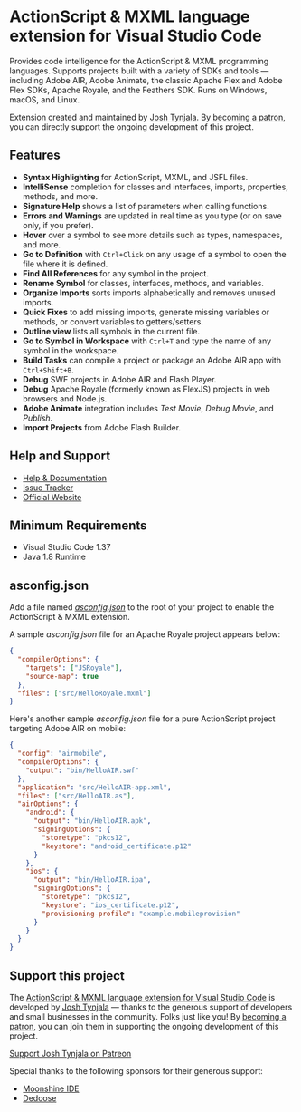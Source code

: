 # ActionScript & MXML language extension for Visual Studio Code

Provides code intelligence for the ActionScript & MXML programming languages. Supports projects built with a variety of SDKs and tools — including Adobe AIR, Adobe Animate, the classic Apache Flex and Adobe Flex SDKs, Apache Royale, and the Feathers SDK. Runs on Windows, macOS, and Linux.

Extension created and maintained by [Josh Tynjala](https://patreon.com/josht). By [becoming a patron](https://www.patreon.com/bePatron?c=203199), you can directly support the ongoing development of this project.

## Features

- **Syntax Highlighting** for ActionScript, MXML, and JSFL files.
- **IntelliSense** completion for classes and interfaces, imports, properties, methods, and more.
- **Signature Help** shows a list of parameters when calling functions.
- **Errors and Warnings** are updated in real time as you type (or on save only, if you prefer).
- **Hover** over a symbol to see more details such as types, namespaces, and more.
- **Go to Definition** with `Ctrl+Click` on any usage of a symbol to open the file where it is defined.
- **Find All References** for any symbol in the project.
- **Rename Symbol** for classes, interfaces, methods, and variables.
- **Organize Imports** sorts imports alphabetically and removes unused imports.
- **Quick Fixes** to add missing imports, generate missing variables or methods, or convert variables to getters/setters.
- **Outline view** lists all symbols in the current file.
- **Go to Symbol in Workspace** with `Ctrl+T` and type the name of any symbol in the workspace.
- **Build Tasks** can compile a project or package an Adobe AIR app with `Ctrl+Shift+B`.
- **Debug** SWF projects in Adobe AIR and Flash Player.
- **Debug** Apache Royale (formerly known as FlexJS) projects in web browsers and Node.js.
- **Adobe Animate** integration includes _Test Movie_, _Debug Movie_, and _Publish_.
- **Import Projects** from Adobe Flash Builder.

## Help and Support

- [Help & Documentation](https://github.com/BowlerHatLLC/vscode-as3mxml/wiki)
- [Issue Tracker](https://github.com/BowlerHatLLC/vscode-as3mxml/issues)
- [Official Website](https://as3mxml.com/)

## Minimum Requirements

- Visual Studio Code 1.37
- Java 1.8 Runtime

## asconfig.json

Add a file named [_asconfig.json_](https://github.com/BowlerHatLLC/vscode-as3mxml/wiki/asconfig.json) to the root of your project to enable the ActionScript & MXML extension.

A sample _asconfig.json_ file for an Apache Royale project appears below:

```json
{
  "compilerOptions": {
    "targets": ["JSRoyale"],
    "source-map": true
  },
  "files": ["src/HelloRoyale.mxml"]
}
```

Here's another sample _asconfig.json_ file for a pure ActionScript project targeting Adobe AIR on mobile:

```json
{
  "config": "airmobile",
  "compilerOptions": {
    "output": "bin/HelloAIR.swf"
  },
  "application": "src/HelloAIR-app.xml",
  "files": ["src/HelloAIR.as"],
  "airOptions": {
    "android": {
      "output": "bin/HelloAIR.apk",
      "signingOptions": {
        "storetype": "pkcs12",
        "keystore": "android_certificate.p12"
      }
    },
    "ios": {
      "output": "bin/HelloAIR.ipa",
      "signingOptions": {
        "storetype": "pkcs12",
        "keystore": "ios_certificate.p12",
        "provisioning-profile": "example.mobileprovision"
      }
    }
  }
}
```

## Support this project

The [ActionScript & MXML language extension for Visual Studio Code](https://marketplace.visualstudio.com/items?itemName=bowlerhatllc.vscode-nextgenas) is developed by [Josh Tynjala](http://patreon.com/josht) — thanks to the generous support of developers and small businesses in the community. Folks just like you! By [becoming a patron](https://www.patreon.com/bePatron?c=203199), you can join them in supporting the ongoing development of this project.

[Support Josh Tynjala on Patreon](http://patreon.com/josht)

Special thanks to the following sponsors for their generous support:

- [Moonshine IDE](http://moonshine-ide.com/)
- [Dedoose](https://www.dedoose.com/)
